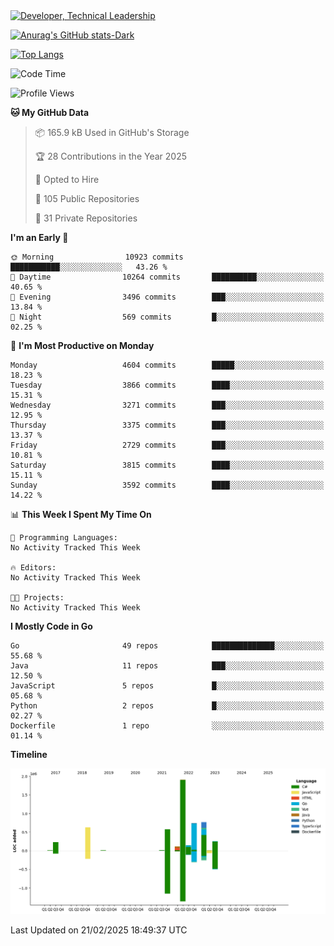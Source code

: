 <div>
  <a href="https://www.linkedin.com/in/arielpineiro/" target="_blank" rel="nofollow noopener noreferrer">
    <img src="https://img.shields.io/badge/-LinkedIn-%230077B5?style=for-the-badge&logo=linkedin&logoColor=white" alt="Developer, Technical Leadership" title="Ariel Piñeiro">
  </a>
</div>

[![Anurag's GitHub stats-Dark](https://github-readme-stats.vercel.app/api?username=arielsrv&show_icons=true&theme=dark#gh-dark-mode-only)](https://github.com/anuraghazra/github-readme-stats#gh-dark-mode-only)

[![Top Langs](https://github-readme-stats.vercel.app/api/top-langs/?username=arielsrv&layout=compact&langs_count=10&theme=dark#gh-dark-mode-only)](https://github.com/anuraghazra/github-readme-stats&theme=dark#gh-dark-mode-only)

<!--START_SECTION:waka-->
![Code Time](http://img.shields.io/badge/Code%20Time-1%2C131%20hrs%2018%20mins-blue)

![Profile Views](http://img.shields.io/badge/Profile%20Views-0-blue)

**🐱 My GitHub Data** 

> 📦 165.9 kB Used in GitHub's Storage 
 > 
> 🏆 28 Contributions in the Year 2025
 > 
> 💼 Opted to Hire
 > 
> 📜 105 Public Repositories 
 > 
> 🔑 31 Private Repositories 
 > 
**I'm an Early 🐤** 

```text
🌞 Morning                10923 commits       ███████████░░░░░░░░░░░░░░   43.26 % 
🌆 Daytime                10264 commits       ██████████░░░░░░░░░░░░░░░   40.65 % 
🌃 Evening                3496 commits        ███░░░░░░░░░░░░░░░░░░░░░░   13.84 % 
🌙 Night                  569 commits         █░░░░░░░░░░░░░░░░░░░░░░░░   02.25 % 
```
📅 **I'm Most Productive on Monday** 

```text
Monday                   4604 commits        █████░░░░░░░░░░░░░░░░░░░░   18.23 % 
Tuesday                  3866 commits        ████░░░░░░░░░░░░░░░░░░░░░   15.31 % 
Wednesday                3271 commits        ███░░░░░░░░░░░░░░░░░░░░░░   12.95 % 
Thursday                 3375 commits        ███░░░░░░░░░░░░░░░░░░░░░░   13.37 % 
Friday                   2729 commits        ███░░░░░░░░░░░░░░░░░░░░░░   10.81 % 
Saturday                 3815 commits        ████░░░░░░░░░░░░░░░░░░░░░   15.11 % 
Sunday                   3592 commits        ████░░░░░░░░░░░░░░░░░░░░░   14.22 % 
```


📊 **This Week I Spent My Time On** 

```text
💬 Programming Languages: 
No Activity Tracked This Week

🔥 Editors: 
No Activity Tracked This Week

🐱‍💻 Projects: 
No Activity Tracked This Week
```

**I Mostly Code in Go** 

```text
Go                       49 repos            ██████████████░░░░░░░░░░░   55.68 % 
Java                     11 repos            ███░░░░░░░░░░░░░░░░░░░░░░   12.50 % 
JavaScript               5 repos             █░░░░░░░░░░░░░░░░░░░░░░░░   05.68 % 
Python                   2 repos             █░░░░░░░░░░░░░░░░░░░░░░░░   02.27 % 
Dockerfile               1 repo              ░░░░░░░░░░░░░░░░░░░░░░░░░   01.14 % 
```



**Timeline**

![Lines of Code chart](https://raw.githubusercontent.com/arielsrv/arielsrv/main/assets/bar_graph.png)


 Last Updated on 21/02/2025 18:49:37 UTC
<!--END_SECTION:waka-->

